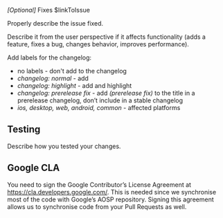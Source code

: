 _[Optional]_ Fixes $linkToIssue

Properly describe the issue fixed.

Describe it from the user perspective if it affects functionality (adds a feature, fixes a bug, changes behavior, improves performance).

Add labels for the changelog:
- no labels - don't add to the changelog
- _changelog: normal_ - add
- _changelog: highlight_ - add and highlight
- _changelog: prerelease fix_ - add _(prerelease fix)_ to the title in a prerelease changelog, don’t include in a stable changelog
- _ios, desktop, web, android, common_ - affected platforms

## Testing

Describe how you tested your changes.

## Google CLA
You need to sign the Google Contributor’s License Agreement at https://cla.developers.google.com/.
This is needed since we synchronise most of the code with Google’s AOSP repository. Signing this agreement allows us to synchronise code from your Pull Requests as well.
